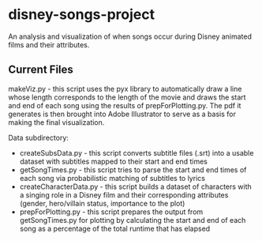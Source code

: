 # disney-songs-project
An analysis and visualization of when songs occur during Disney animated films and their attributes.

## Current Files

makeViz.py - this script uses the pyx library to automatically draw a line whose length corresponds to the length of the movie and draws the start and end of each song using the results of prepForPlotting.py. The pdf it generates is then brought into Adobe Illustrator to serve as a basis for making the final visualization.

Data subdirectory:
- createSubsData.py - this script converts subtitle files (.srt) into a usable dataset with subtitles mapped to their start and end times
- getSongTimes.py - this script tries to parse the start and end times of each song via probabilistic matching of subtitles to lyrics
- createCharacterData.py - this script builds a dataset of characters with a singing role in a Disney film and their corresponding attributes (gender, hero/villain status, importance to the plot)
- prepForPlotting.py - this script prepares the output from getSongTimes.py for plotting by calculating the start and end of each song as a percentage of the total runtime that has elapsed